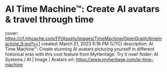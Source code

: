 # AI Time Machine™: Create AI avatars & travel through time

cover: https://cf.mhcache.com/FP/Assets/Images/TimeMachine/OpenGraph/timemachine_9.jpg?v=1
created: March 21, 2023 5:16 PM (UTC)
description: AI Time Machine™: Create stunning AI avatars picturing yourself in different historical eras with this cool feature from MyHeritage. Try it now!
folder: AI Systems / AI | Image | Avatars
url: https://www.myheritage.com/ai-time-machine